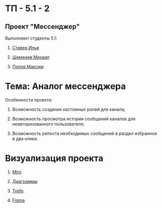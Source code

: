 # ТП - 5.1 - 2
## Проект "Мессенджер"

Выполняют студенты 5.1:

1. [Ставер Илья](https://github.com/ilyastaver)

2. [Шеменев Михаил](https://github.com/TouristTokyo)

3. [Попов Максим](https://github.com/maxembo)

# Тема: Аналог мессенджера

Особенности проекта:

1) Возможность создания кастомных ролей для канала;

2) Возможность просмотра истории сообщений каналов для неавторизованного пользователя;

3) Возможность репоста необходимых сообщений в раздел избранное в два клика.

# Визуализация проекта 
1) [Miro](https://miro.com/app/board/uXjVPgHy0fg=/?share_link_id=897598389692)

2) [Диаграммы](https://github.com/ilyastaver/messenger_project/tree/main/Диаграмм)

3) [Trello](https://trello.com/b/xPTp0wMz/веб-приложение-мессенджер)

4) [Figma](https://www.figma.com/file/TKYZGoCgf4RVoTxHGIkMBT/Messenger?node-id=0%3A1&t=gyPvwPvUUnbrJ0hj-1)
